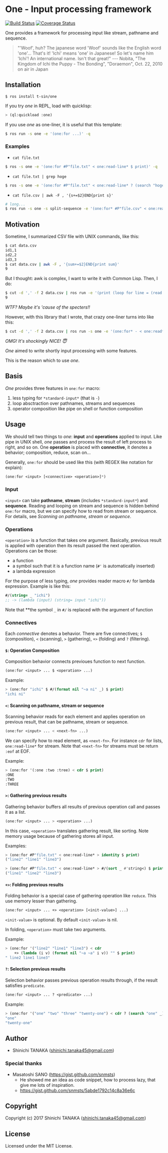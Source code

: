 # One - Input processing framework

[![Build Status](https://travis-ci.org/t-sin/one.svg?branch=master)](https://travis-ci.org/t-sin/one)
[![Coverage Status](https://coveralls.io/repos/github/t-sin/one/badge.svg?branch=master)](https://coveralls.io/github/t-sin/one?branch=master)

One provides a framework for processing input like stream, pathname and sequence.

> "'Woof', huh? The japanese word 'Woof' sounds like the English word 'one'... That's it! 'Ichi' means 'one' in Japanese! So let's name him 'Ichi'! An international name. Isn't that great!"
> --- Nobita, "The Kingdom of Ichi the Puppy - The Bonding", "Doraemon", Oct. 22, 2010 on air in Japan

## Installation

```
$ ros install t-sin/one
```

If you try *one* in REPL, load with quicklisp:

```lisp
> (ql:quickload :one)
```

If you use *one* as one-liner, it is useful that this template:

```sh
$ ros run -s one -e '(one:for ...)' -q
```

### Examples

- `cat file.txt`

```sh
$ ros -s one -e '(one:for #P"file.txt" < one:read-line* $ print)' -q
```

- `cat file.txt | grep hoge`

```sh
$ ros -s one -e '(one:for #P"file.txt" < one:read-line* ? (search "hoge" _) $ print)' -q
```

- `cat file.csv | awk -F , '{s+=$2}END{print s}'`

```sh
# long...
$ ros run -s one -s split-sequence -e '(one:for* #P"file.csv" < one:read-line* $ (split-sequence:split-sequence #\, _) $ (nth 1 _) $ read-from-string +> + 0)' -q
```


## Motivation

Sometime, I summarized CSV file with UNIX commands, like this:

```sh
$ cat data.csv
id1,1
id2,2
id3,3
$ cat data.csv | awk -F , '{sum+=$2}END{print sum}'
9
```

But I thought: awk is complex, I want to write it with Common Lisp. Then, I do:

```sh
$ cut -d ',' -f 2 data.csv | ros run -e '(print (loop for line = (read *standard-input* nil :eof) until (eq :eof line) sum line))' -q
9
```

*WTF? Maybe it's 'cause of the specters!!*

However, with this library that I wrote, that crazy one-liner turns into like this:

```sh
$ cut -d ',' -f 2 data.csv | ros run -s one -e '(one:for* - < one:read* +> + 0)' -q
```

*OMG! It's shockingly NICE! 😇*

*One* aimed to write shortly input processing with some features.

This is the reason which to use *one*.


## Basis

*One* provides three features in `one:for` macro:

1. less typing for `*standard-input*` (that is `-`)
2. loop absctraction over pathnames, streams and sequences
3. operator composition like pipe on shell or function composition

## Usage

We should tell two things to *one*: **input** and **operations** applied to input. Like pipe in UNIX shell, *one* passes and process the result of left process to right, and so on. One **operation** is placed with **connective**, it denotes a behavior; composition, reduce, scan on...

Generally, `one:for` should be used like this (with REGEX like notation for explain):

```lisp
(one:for <input> [<connective> <operation>]*)
```

### Input

`<input>` can take **pathname**, **stream** (includes `*standard-input*`) and **sequence**. Reading and looping on stream and sequence is hidden behind `one:for` macro, but we can specify how to read from stream or sequence. For details, see *Scanning on pathname, stream or sequence*.

### Operations

`<operation>` is a function that takes one argument. Basically, previous result is applied with operation then its result passed the next operation. Operations can be those:

- a function
- a symbol such that it is a function name (`#'` is automatically inserted)
- a lambda expression

For the purpose of less typing, *one* provides reader macro `#/` for lambda expression. Example is like this:

```lisp
#/(string= _ "ichi")
;; -> (lambda (input) (string= input "ichi"))
```

Note that **the symbol `_` in `#/` is replaced with the argument of function

### Connectives

Each *connective* denotes a behavior. There are five connectives; `$` (composition), `<` (scanning), `>` (gathering), `+>` (folding) and `?` (filtering).

#### `$`: Operation Composition

Composition behavior connects previoues function to next function.

```lisp
(one:for <input> ... $ <operation> ...)
```

Example:

```lisp
> (one:for "ichi" $ #/(format nil "~a ni" _) $ print)
"ichi ni"
```

#### `<`: Scanning on pathname, stream or sequence

Scanning behavior reads for each element and applies operation on previous result, that can be pathname, stream or sequence.

```lisp
(one:for <input> ... < <next-fn> ...)
```

We can specify how to read element, as `<next-fn>`. For instance `cdr` for lists, `one:read-line*` for stream. Note that `<next-fn>` for streams must be return `:eof` at EOF.

Example:

```lisp
> (one:for '(:one :two :tree) < cdr $ print)
:ONE
:TWO
:THREE
```

#### `>`: Gathering previous results

Gathering behavior buffers all results of previous operation call and passes it as a list.

```lisp
(one:for <input> ... > <operation> ...)
```

In this case, `<operation>` translates gathering result, like sorting. Note memory usage because of gathering stores all input.

Examples:

```lisp
> (one:for #P"file.txt" < one:read-line* > identity $ print)
("line2" "line1" "line3")

> (one:for #P"file.txt" < one:read-line* > #/(sort _ #'string<) $ print)
("line1" "line2" "line3")
```

#### `+>`: Folding previous results

Folding behavior is a special case of gathering operation like `reduce`. This use memory lesser than gathering.

```lisp
(one:for <input> ... +> <operation> [<init-value>] ...)
```

`<init-value>` is optional. By default `<init-value>` is nil.

In folding, `<operation>` must take two arguments.

Example:

```lisp
> (one:for '("line2" "line1" "line3") < cdr
    +> (lambda (i v) (format nil "~a ~a" i v)) "" $ print)
" line2 line1 line3"
```

#### `?`: Selection previous results

Selection behavior passes previous operation results through, if the result satisfies `predicate`.

```lisp
(one:for <input> ... ? <predicate> ...)
```

Example:

```lisp
> (one:for '("one" "two" "three" "twenty-one") < cdr ? (search "one" _) $ print)
"one"
"twenty-one"
```

## Author

- Shinichi TANAKA (shinichi.tanaka45@gmail.com)

### Special thanks

- Masatoshi SANO (https://gist.github.com/snmsts)
    - He showed me an idea as code snippet, how to process lazy, that give me lots of inspiration.
    - https://gist.github.com/snmsts/5abde1792c14c8a36e6c

## Copyright

Copyright (c) 2017 Shinichi TANAKA (shinichi.tanaka45@gmail.com)

## License

Licensed under the MIT License.
